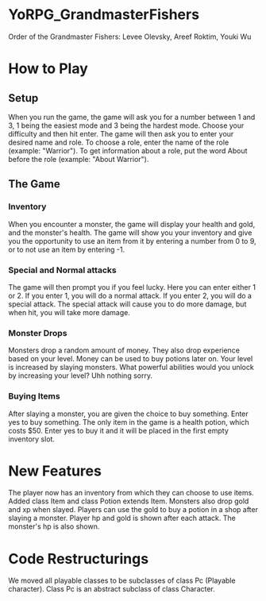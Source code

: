 # YoRPG_GrandmasterFishers

Order of the Grandmaster Fishers:
Levee Olevsky, Areef Roktim, Youki Wu

# How to Play

## Setup
When you run the game, the game will ask you for a number between 1 and 3, 1 being the easiest mode and 3 being the hardest mode. Choose your difficulty and then hit enter. The game will then ask you to enter your desired name and role. To choose a role, enter the name of the role (example: "Warrior"). To get information about a role, put the word About before the role (example: "About Warrior").

## The Game
### Inventory
When you encounter a monster, the game will display your health and gold, and the monster's health. The game will show you your inventory and give you the opportunity to use an item from it by entering a number from 0 to 9, or to not use an item by entering -1.

### Special and Normal attacks
The game will then prompt you if you feel lucky. Here you can enter either 1 or 2.
If you enter 1, you will do a normal attack. If you enter 2, you will do a special attack. The special attack will cause you to do more damage, but when hit, you will take more damage.

### Monster Drops
Monsters drop a random amount of money. They also drop experience based on your level. Money can be used to buy potions later on. Your level is increased by slaying monsters. What powerful abilities would you unlock by increasing your level? Uhh nothing sorry.

### Buying Items
After slaying a monster, you are given the choice to buy something. Enter yes to buy something.
The only item in the game is a health potion, which costs $50. Enter yes to buy it and it will be placed in the first empty inventory slot.

# New Features
The player now has an inventory from which they can choose to use items.
Added class Item and class Potion extends Item.
Monsters also drop gold and xp when slayed.
Players can use the gold to buy a potion in a shop after slaying a monster.
Player hp and gold is shown after each attack. The monster's hp is also shown.

# Code Restructurings
We moved all playable classes to be subclasses of class Pc (Playable character). Class Pc is an abstract subclass of class Character.
